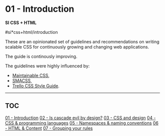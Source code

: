 # 01 - Introduction

**SI CSS + HTML**

#si*css+html/introduction

These are an opinionated set of guidelines and recommendations on writing scalable CSS for continuously growing and changing web applications.

The guide is continously improving.

The guidelines were highly influenced by:

- [Maintainable CSS](https://maintainablecss.com/),
- [SMACSS](https://smacss.com/),
- [Trello CSS Style Guide](https://github.com/trello/trellisheets/blob/master/styleguide.md).

---

## TOC

[01 - Introduction](bear://x-callback-url/open-note?id=DACA4A67-8047-4CDA-AEA4-EE05F94DBE1C-3013-000004EAB41CEFB0)
[02 - Is cascade evil by design?](bear://x-callback-url/open-note?id=1498C2E4-670A-438B-9C98-3DB8A1F75239-1643-0000013C3D57E665)
[03 - CSS and design](bear://x-callback-url/open-note?id=C3E1CF31-E429-415A-986D-3CC9946C16F8-1643-0000013B05F1BA0C)
[04 - CSS & programming languages](bear://x-callback-url/open-note?id=DC2463EE-3464-4D05-ABEF-1099D4676212-1643-0000013BC9B8B32A)
[05 - Namespaces & naming conventions](bear://x-callback-url/open-note?id=77B04CFA-8F27-48CB-BC2F-4199F6F284E1-1882-0000034A2CBE489E)
[06 - HTML & Content](bear://x-callback-url/open-note?id=24E322D2-3321-477F-9085-2EB26C755DC1-1882-0000036610490D77)
[07 - Grouping your rules](bear://x-callback-url/open-note?id=123ED5B5-4DC2-43B9-803A-F53777D64B2C-3013-000004D8F0E55CD1)